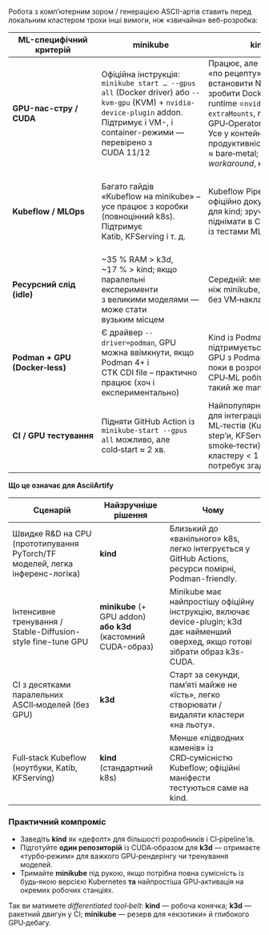 Робота з комп’ютерним зором / генерацією ASCII-артів ставить перед локальним кластером трохи інші вимоги, ніж «звичайна» веб-розробка:

| **ML-специфічний критерій**    | **minikube**                                                                                                                                                                           | **kind**                                                                                                                                                                                                                           | **k3d**                                                                                                                                                                                                   |
| ------------------------------ | -------------------------------------------------------------------------------------------------------------------------------------------------------------------------------------- | ---------------------------------------------------------------------------------------------------------------------------------------------------------------------------------------------------------------------------------- | --------------------------------------------------------------------------------------------------------------------------------------------------------------------------------------------------------- |
| **GPU-пас-стру / CUDA**        | Офіційна інструкція: `minikube start … --gpus all` (Docker driver) або `--kvm-gpu` (KVM) + `nvidia-device-plugin` addon. Підтримує і VM-, і container-режими — перевірено з CUDA 11/12 | Працює, але «по рецепту»: встановити NVIDIA CTK, зробити Docker runtime =`nvidia`, додати `extraMounts`, потім GPU‑Operator або **nvkind**. Усе у контейнері, тож продуктивність ≈ bare‑metal; проте це *workaround*, не one‑click | Офіційний розділ *Running CUDA workloads*: треба зібрати власний образ k3s з NVIDIA runtime + device‑plugin і запускати `k3d … --gpus=1` – швидко, але вимагає Docker (Podman поки експеримент)           |
| **Kubeflow / MLOps**           | Багато гайдів «Kubeflow на minikube» – усе працює з коробки (повноцінний k8s). Підтримує Katib, KFServing і т. д.                                                                      | Kubeflow Pipelines офіційно документовані для kind; зручно піднімати в CI разом із тестами ML pipeline’ів                                                                                                                          | Kubeflow Pipelines підтримані через K3s (guide у тій самій документації). K3d + ArgoCD (наприклад, deployKF) дає блискавичний старт, але треба вимкнути дефолтний Traefik, якщо ставите Kubeflow повністю |
| **Ресурсний слід (idle)**      | \~35 % RAM > k3d, \~17 % > kind; якщо паралельні експерименти з великими моделями — може стати вузьким місцем                                                                          | Середній: менше RAM, ніж minikube, без VM‑накладних витрат                                                                                                                                                                         | Найлегший: k3s у контейнері; ідеально для декількох ізольованих кластерів із різними ML‑експериментами                                                                                                    |
| **Podman + GPU (Docker‑less)** | Є драйвер `--driver=podman`, GPU можна ввімкнути, якщо Podman 4+ і CTK CDI file – практично працює (хоч і експериментально)                                                            | Kind із Podman підтримується; GPU з Podman поки в розробці, але для CPU‑ML робіт працює такий же manifest                                                                                                                          | k3d вимагає сумісності Docker API; Podman v4 expose’ить `/var/run/docker.sock`, але GPU‑кластери через Podman — лише Proof‑of‑Concept                                                                     |
| **CI / GPU тестування**        | Підняти GitHub Action із `minikube-start --gpus all` можливо, але cold‑start ≈ 2 хв.                                                                                                   | Найпопулярніший вибір для інтеграційних ML‑тестів (Kubeflow step’и, KFServing smoke‑тести); cold‑start кластеру < 1 хв, GPU потребує згаданих хаків.                                                                               | k3d – швидкий (10‑20 сек) → мінімальні *build‑minutes*; якщо у CI потрібен GPU, доведеться підкладати власний образ **k3s‑with‑CUDA**.                                                                    |



**Що це означає для AsciiArtify**

| **Сценарій**                                                                  | **Найзручніше рішення**                                       | **Чому**                                                                                                                            |
| ----------------------------------------------------------------------------- | ------------------------------------------------------------- | ----------------------------------------------------------------------------------------------------------------------------------- |
| Швидке R\&D на CPU (прототипування PyTorch/TF моделей, легка інференс-логіка) | **kind**                                                      | Близький до «ванільного» k8s, легко інтегрується у GitHub Actions, ресурси помірні, Podman-friendly.                                |
| Інтенсивне тренування / Stable-Diffusion-style fine-tune GPU                  | **minikube** (+ GPU addon) **або k3d** (кастомний CUDA-образ) | Minikube має найпростішу офіційну інструкцію, включає device-plugin; k3d дає найменший оверхед, якщо готові зібрати образ k3s-CUDA. |
| CI з десятками паралельних ASCII‑моделей (без GPU)                            | **k3d**                                                       | Старт за секунди, пам’яті майже не «їсть», легко створювати / видаляти кластери «на льоту».                                         |
| Full‑stack Kubeflow (ноутбуки, Katib, KFServing)                              | **kind** (стандартний k8s)                                    | Менше «підводних каменів» із CRD‑сумісністю Kubeflow; офіційні маніфести тестуються саме на kind.                                   |

### Практичний компроміс

* Заведіть **kind** як «дефолт» для більшості розробників і CI‑pipeline’ів.
* Підготуйте **один репозиторій** із CUDA‑образом для **k3d** — отримаєте «турбо‑режим» для важкого GPU‑рендерінгу чи тренування моделей.
* Тримайте **minikube** під рукою, якщо потрібна повна сумісність із будь‑якою версією Kubernetes **та** найпростіша GPU‑активація на окремих робочих станціях.

Так ви матимете *differentiated tool‑belt*:
**kind** — робоча конячка; **k3d** — ракетний двигун у CI; **minikube** — резерв для «екзотики» й глибокого GPU‑дебагу.

